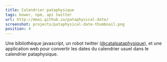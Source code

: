 ```yaml
---
title: Calendrier pataphysique
tags: bower, npm, api twitter
url: http://mmai.github.io/pataphysical-date/ 
screenshot: projects/pataphysical-date-thumbnail.png
position: 4
---
```


Une bibliothèque javascript, un robot twitter ([@catalpataphysique](http://twitter.com/catalpataphysique)), et une application web pour convertir les dates du calendrier usuel dans le calendrier pataphysique.

<!-- La 'Pathaphysique, science des solutions imaginaires, est un mouvement artistique né dans les années 1950 à partir de l'oeuvre d'Alfred Jarry, autour de personnalités comme Boris Vian ou Raymond Queneau. -->
<!--  -->
<!-- Elle peut être utilisée directement dans le navigateur, ou dans node en tant que module NPM. -->
<!--  -->
<!-- Le module NPM contient un script executable en ligne de commande et permet d'afficher la date pataphysique depuis un terminal. -->
<!-- C'est le script qu'utilise le twitter bot @catalpataphysique pour twitter quotidiennement la date et le saint du jour. -->
<!--  -->
<!-- Convertisseur http://mmai.github.io/pataphysical&#45;date/ -->
<!--  -->
<!-- Le code de la bibliothèque est disponible sur github : https://github.com/mmai/pataphysical&#45;date  -->

